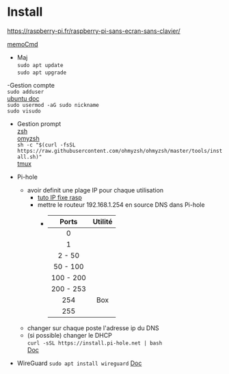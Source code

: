 # Install

https://raspberry-pi.fr/raspberry-pi-sans-ecran-sans-clavier/

[memoCmd](https://fr.wikipedia.org/wiki/Commandes_Unix)
- Maj  
  ``sudo apt update``  
  ``sudo apt upgrade``  

-Gestion compte  
  ``sudo adduser``  
  [ubuntu doc](https://doc.ubuntu-fr.org/adduser)  
  ``sudo usermod -aG sudo nickname``  
  ``sudo visudo``

- Gestion prompt  
  [zsh]()  
  [omyzsh](https://github.com/ohmyzsh/ohmyzsh/wiki/Cheatsheet)  
  ``sh -c "$(curl -fsSL https://raw.githubusercontent.com/ohmyzsh/ohmyzsh/master/tools/install.sh)"``  
  [tmux](https://github.com/tmux/tmux/wiki)

- Pi-hole  
  - avoir definit une plage IP pour chaque utilisation
    - [tuto IP fixe rasp](https://raspberry-pi.fr/ip-locale-fixe/)
    - mettre le routeur 192.168.1.254 en source DNS dans Pi-hole
      - |   Ports   |  Utilité  |  
        |  :-----:  |  :-----:  |  
        |     0     |           |  
        |     1     |           |  
        |   2 - 50  |           |  
        |  50 - 100 |           |  
        | 100 - 200 |           |  
        | 200 - 253 |           |  
        |    254    |    Box    |  
        |    255    |           |  
  - changer sur chaque poste l'adresse ip du DNS
  - (si possible) changer le DHCP  
  ``curl -sSL https://install.pi-hole.net | bash``  
  [Doc](https://docs.pi-hole.net/)
  
- WireGuard
  ``sudo apt install wireguard``
  [Doc](https://www.wireguard.com/)
